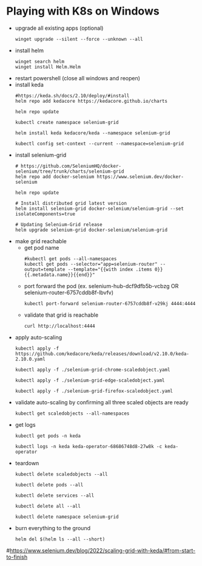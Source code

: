 # Playing with K8s on Windows

- upgrade all existing apps (optional)
    ```shell
    winget upgrade --silent --force --unknown --all
    ```
- install helm
    ```shell
    winget search helm
    winget install Helm.Helm
    ```
- restart powershell (close all windows and reopen)
- install keda
    ```shell
    #https://keda.sh/docs/2.10/deploy/#install
    helm repo add kedacore https://kedacore.github.io/charts
    ```
    ```shell
    helm repo update
    ```
    ```shell
    kubectl create namespace selenium-grid
    ```
    ```shell
    helm install keda kedacore/keda --namespace selenium-grid
    ```
    ```shell
    kubectl config set-context --current --namespace=selenium-grid
    ```
- install selenium-grid
    ```shell
    # https://github.com/SeleniumHQ/docker-selenium/tree/trunk/charts/selenium-grid
    helm repo add docker-selenium https://www.selenium.dev/docker-selenium
    ```
    ```shell
    helm repo update
    ```
    ```shell
    # Install distributed grid latest version
    helm install selenium-grid docker-selenium/selenium-grid --set isolateComponents=true
    ```
    ```shell
    # Updating Selenium-Grid release
    helm upgrade selenium-grid docker-selenium/selenium-grid
    ```
- make grid reachable
    - get pod name
        ```shell
        #kubectl get pods --all-namespaces
        kubectl get pods --selector="app=selenium-router" --output=template --template="{{with index .items 0}}{{.metadata.name}}{{end}}"
        ```
    - port forward the pod (ex. selenium-hub-dcf9dfb5b-vcbzg OR selenium-router-6757cddb8f-lbvfv)
        ```shell
        kubectl port-forward selenium-router-6757cddb8f-v29kj 4444:4444
        ```
    - validate that grid is reachable
        ```shell
        curl http://localhost:4444
        ```
- apply auto-scaling
    ```shell
    kubectl apply -f https://github.com/kedacore/keda/releases/download/v2.10.0/keda-2.10.0.yaml
    ```
    ```shell
    kubectl apply -f ./selenium-grid-chrome-scaledobject.yaml
    ```
    ```shell
    kubectl apply -f ./selenium-grid-edge-scaledobject.yaml
    ```
    ```shell
    kubectl apply -f ./selenium-grid-firefox-scaledobject.yaml
    ```
- validate auto-scaling by confirming all three scaled objects are ready
    ```shell
    kubectl get scaledobjects --all-namespaces
    ```
- get logs
    ```shell
    kubectl get pods -n keda
    ```
    ```shell
    kubectl logs -n keda keda-operator-68686748d8-27w8k -c keda-operator
    ```
- teardown
    ```shell
    kubectl delete scaledobjects --all
    ```
    ```shell
    kubectl delete pods --all
    ```
    ```shell
    kubectl delete services --all
    ```
    ```shell
    kubectl delete all --all
    ```
    ```shell
    kubectl delete namespace selenium-grid
    ```
- burn everything to the ground
    ```shell
    helm del $(helm ls --all --short)
    ```

#https://www.selenium.dev/blog/2022/scaling-grid-with-keda/#from-start-to-finish